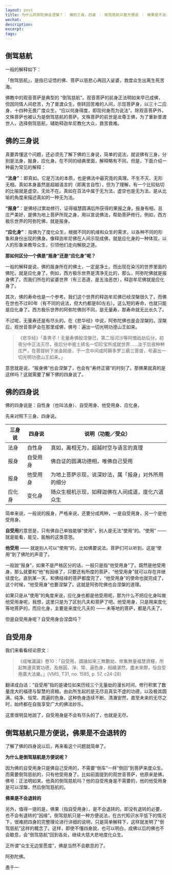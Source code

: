 ```yaml
---
layout: post
title: 为什么阿弥陀佛会涅槃？｜ 佛的三身，四身 ｜ 倒驾慈航只是方便说 ｜ 佛果是不会退转的
wechat: 
description: 
excerpt: 
tags:
---
```


## 倒驾慈航

一般的解释如下：

「倒驾慈航」，是指已证悟的佛、菩萨以慈悲心再回入娑婆，救度众生出离生死苦海。

佛教中的观音菩萨是典型的 “倒驾慈航”。观音菩萨的前身正法明如来早已成佛，但因同情人间悲苦，为了普渡众生，倒转回苦难的人间，示现菩萨身，以三十二应身、十四种无畏广度众生，“应以何身得度，即现何身而为说法”。除观音菩萨外，文殊菩萨也被认为是倒驾慈航的菩萨。文殊菩萨的前世是龙尊王佛，为了重新普渡世人，选择倒驾慈航，辅助释迦牟尼教化大众，救苦救难。

## 佛的三身说

真要弄懂这个问题，还必须先了解下佛的三身说，简单的说法，就说佛有三身，分别是法身，报身，应化身。在不同的经典里面，解释略有不同，但是，下面介绍一种最为常见的解释：

**“法身”**：即真如。它是万法的本质，也是佛法中最究竟的真理。不生不灭、无形无相。真如本身虽然是超越语言的（即离言自性），但为了理解，有一个比较贴切的比喻就是虚空，无处不在。真如在百法中属于无为法，虚空也是无为法，是从比喻的角度来描述真如的一种无为法。

**“报身”**：是佛经过累劫修行，证得福慧圆满后所获得的果报之身。报身有相，且庄严美好，是佛为地上菩萨所现之身，用以宣说佛法，帮助菩萨修行。例如，西方极乐世界的阿弥陀佛，就是报身。

**“应化身”**：指佛为了度化众生，根据不同的机缘和众生的需求，以各种不同的形象和身份出现的佛身。像释迦牟尼佛在人间示现成佛，就是应化身的一种体现，以人的形象来教导众生，引领他们走向解脱之道。 

**那如何区分一个佛是“报身”还是“应化身”呢？**

一般的解释是说，佛的报身所在的佛土，一定是净土。而出现在染污的世界里面的佛陀，就是应化身了。例如，西方极乐世界是清净无比的，那么，阿弥陀佛就是报身佛了。而我们所在的娑婆世界（有三恶道，是五浊恶世），释迦牟尼佛就是应化身了。

其次，佛的寿命也是一个参考。我们这个世界的释迦牟尼佛已经涅槃很久了，而佛在世也不过80年（有不同的说法，但大约都是80左右）。这么短的寿命，也就只能是应化身了。西方极乐世界的阿弥陀佛则不同，是无量寿，那寿命就无比长久了。

不过呢，无量寿还是有尽头的。在《悲华经》中说，阿弥陀佛也是会涅槃的，涅槃后，观世音菩萨会在那里成佛，佛号：遍出一切光明功德山王如来。

>《悲华经》「善男子！无量寿佛般涅槃已，第二恒河沙等阿僧祇劫后分，初夜分中正法灭尽，夜后分中彼土转名一切珍宝所成就世界……汝于后夜种种庄严，在菩提树下坐金刚座，于一念中间成阿耨多罗三藐三菩提，号遍出一切光明功德山王如来。」

意思就是说，“报身佛”也会涅槃了，也会有“寿终正寝”的时刻了。那佛果就真的是这样吗？这就需要了解下佛的四身说了。

## 佛的四身说

佛的四身说是：自性身（也叫法身）、自受用身、他受用身、应化身。

先来对照下三身、四身说。

| 三身说 | 四身说 | 说明（功能／受众） |
|--------|------------|-------------------|
| 法身 | 自性身 | 真如，离相无为，超越时空与语言的真理 |
| 报身 | 自受用身 | 佛自证的圆满功德相，唯佛自己受用 |
| 报身 | 他受用身 | 为地上菩萨示现，说深妙法，属「报身」对外所用的细分 |
| 应化身 | 变化身 | 随众生根机示现，如释迦佛在人间成道，度化六道众生 |

简单来说，一般说的报身，严格来说，还要分成两种，一是自受用身，另一个是他受用身。

**自受用**的意思是，只有佛自己单独能够“使用”，别人是无法“使用”的。“使用” —— 就是能看，能见，能触的这类意思。

**他受用** —— 就是别人可以“使用”的，比如佛要说法，菩萨们可以听到，这是“使用”到了佛陀的声音了。

一般說“报身”，如果不是严格区分的话，一般只是指“他受用身”了。既然是他受用身，那么就要和“他”有因缘了，只要还有所度的菩萨，“他受用身”就可以存在并继续度化。直到某一天，和佛结缘的菩萨都度完了，“他受用身”的使命也就完成了，这个时候，“他受用身”也要涅槃了。这就是阿弥陀佛也会涅槃的道理。

如果只是从“使用”的角度来说，应化身也都是他受用呢，那为什么不把应化身叫做他受用身呢，我想，这里只是为了区别凡夫和菩萨了吧。他受用身，只是用来度化等地菩萨的，而应化身，主要是来度化凡夫的 —— 未等地的菩萨，都是凡夫了。

但是自受用身呢？自受用身会涅盘吗？

## 自受用身

我们来看看经论原文：

>《成唯識論》卷10：「自受用，謂諸如來三無數劫，修集無量福慧資糧，所起無邊真實功德，及極圓、淨、常、遍色身，相續湛然，盡未來際，恒自受用廣大法樂。」(VMS, T31, no. 1585, p. 57, c24-28)

翻译成白话：“自受用”指的是诸位如来历经三个无量劫的漫长时间，修行积累了数量庞大的福德与智慧的资粮。由此所生起的是无尽且真实不虚的功德，以及极其圆满、纯净、恒常、周遍的色身。这种色身连续不断、清澈安然，直至未来的无尽之时，始终都在自我享受广大的佛法妙乐。

这里很明显地說了，自受用身是不会有尽头的了，也就是无尽。

## 倒驾慈航只是方便说，佛果是不会退转的

了解了佛的四身说以后，再来看这个问题就简单了。

**为什么是倒驾慈航是方便说呢？**

因为佛的自受用身只是佛自己受用的，不需要“倒车”一样“倒回”到菩萨来度众生。而需要倒驾慈航的，只有他受用身了。比如前面提到的观世音菩萨，他原来是佛，佛号：正法明如来。他真的倒驾慈航吗？他的自受用身是不需要的，他的他受用身是可以涅槃，然后倒驾慈航的。

**佛果是不会退转的**

另外，值得一提的是，佛果（指自受用身），是不会退转的。即没有退转的必要，也不会有退转的“因缘”。倒驾慈航只是一种方便说法，在古代知识水平低下的情况下，很难把四身的完整理论进行详细的说明，只是简单解释下，这样就发明了“倒驾慈航”这样的概念了。这样，即使不懂四身說，也可以明白，成佛以后的佛也不会歇息，会“倒驾慈航”回到各处，继续大慈大悲地度化众生。

正所谓“众生无边誓愿度”，佛是当然不会歇息的了。


阿弥陀佛。

愚千一

